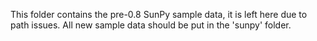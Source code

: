 This folder contains the pre-0.8 SunPy sample data, it is left here due to path
issues. All new sample data should be put in the 'sunpy' folder.
